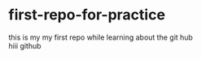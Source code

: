 # first-repo-for-practice
this is my my first repo while learning about the git hub
<br>
hiii github
